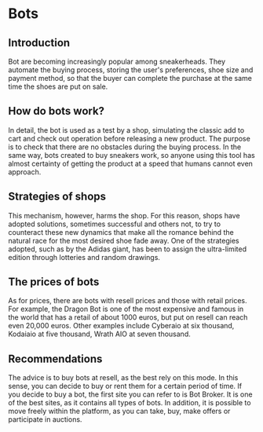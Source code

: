 # Bots
## Introduction

Bot are becoming increasingly popular among sneakerheads. They automate the buying process, storing the user's preferences, shoe size and payment method, so that the buyer can complete the purchase at the same time the shoes are put on sale.

## How do bots work?

In detail, the bot is used as a test by a shop, simulating the classic add to cart and check out operation before releasing a new product. The purpose is to check that there are no obstacles during the buying process. In the same way, bots created to buy sneakers work, so anyone using this tool has almost certainty of getting the product at a speed that humans cannot even approach.

## Strategies of shops

This mechanism, however, harms the shop. For this reason, shops have adopted solutions, sometimes successful and others not, to try to counteract these new dynamics that make all the romance behind the natural race for the most desired shoe fade away. One of the strategies adopted, such as by the Adidas giant, has been to assign the ultra-limited edition through lotteries and random drawings.

## The prices of bots

As for prices, there are bots with resell prices and those with retail prices. For example, the Dragon Bot is one of the most expensive and famous in the world that has a retail of about 1000 euros, but put on resell can reach even 20,000 euros. Other examples include Cyberaio at six thousand, Kodaiaio at five thousand, Wrath AIO at seven thousand.

## Recommendations

The advice is to buy bots at resell, as the best rely on this mode. In this sense, you can decide to buy or rent them for a certain period of time. If you decide to buy a bot, the first site you can refer to is Bot Broker. It is one of the best sites, as it contains all types of bots. In addition, it is possible to move freely within the platform, as you can take, buy, make offers or participate in auctions.
